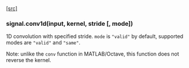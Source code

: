 
<a class="entityLink" href="https://github.com/soumith/torch-signal/blob/272138111678b6da3f3a873204b4cb14aaef2e37/convolution.lua#L6">[src]</a>
<a name="signal.conv1d"></a>


### signal.conv1d(input, kernel, stride [, mode]) ###

1D convolution with specified stride. `mode` is `"valid"` by default, supported modes are `"valid"` and `"same"`.

Note: unlike the `conv` function in MATLAB/Octave, this function does not reverse the kernel.
